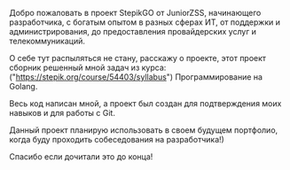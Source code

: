 Добро пожаловать в проект StepikGO от JuniorZSS, начинающего разработчика, с богатым опытом в разных сферах ИТ, от поддержки и администрирования, до предоставления провайдерских услуг и телекоммуникаций.

О себе тут распыляться не стану, расскажу о проекте, этот проект сборник решенный мной задач из курса: ("https://stepik.org/course/54403/syllabus") Программирование на Golang.

Весь код написан мной, а проект был создан для подтверждения моих навыков и для работы с Git.

Данный проект планирую использовать в своем будущем портфолио, когда буду проходить собеседования на разработчика!)

Спасибо если дочитали это до конца!